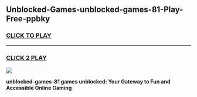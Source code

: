 
## Unblocked-Games-unblocked-games-81-Play-Free-ppbky
<h3>
<a href="https://premium76.site?title=unblocked-games-81&ref=23A">CLICK TO PLAY</a></h3>
<hr>

<h3>
<a href="https://premium76.site?title=unblocked-games-81&ref=23A">CLICK 2 PLAY</a>
  
</h3>

<a href="https://premium76.site?title=unblocked-games-81&ref=23A"><img src="https://clearcache.store/games.png"></a>


**unblocked-games-81 games unblocked: Your Gateway to Fun and Accessible Online Gaming**
